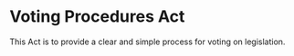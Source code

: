 [Bill number: 7-201]: #
[Author: Grand Inquisitor Ghostise]: #
[Proposed Date: 4/25/2020]: #
[Passed Date: 5/11/2020]: #

# Voting Procedures Act
This Act is to provide a clear and simple process for voting on legislation.
